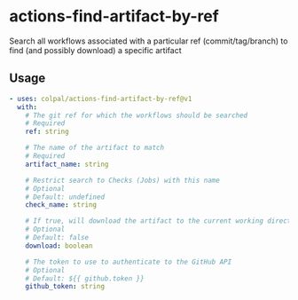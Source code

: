 # actions-find-artifact-by-ref

Search all workflows associated with a particular ref (commit/tag/branch) to
find (and possibly download) a specific artifact

## Usage

```yaml
- uses: colpal/actions-find-artifact-by-ref@v1
  with:
    # The git ref for which the workflows should be searched
    # Required
    ref: string

    # The name of the artifact to match
    # Required
    artifact_name: string

    # Restrict search to Checks (Jobs) with this name
    # Optional
    # Default: undefined
    check_name: string

    # If true, will download the artifact to the current working directory
    # Optional
    # Default: false
    download: boolean

    # The token to use to authenticate to the GitHub API
    # Optional
    # Default: ${{ github.token }}
    github_token: string
```
